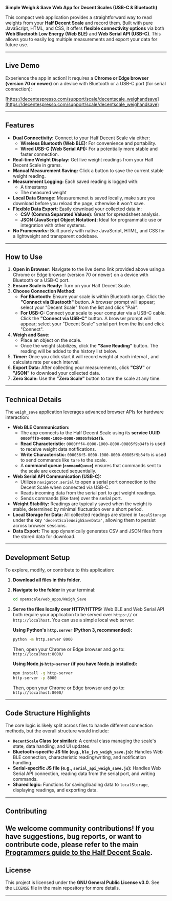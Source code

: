 **Simple Weigh & Save Web App for Decent Scales (USB-C & Bluetooth)**

This compact web application provides a straightforward way to read weights from your **Half Decent Scale** and record them. Built with pure JavaScript, HTML, and CSS, it offers **flexible connectivity options** via both **Web Bluetooth Low Energy (Web BLE)** and **Web Serial API (USB-C)**. This allows you to easily log multiple measurements and export your data for future use.

---

## Live Demo

Experience the app in action! It requires a **Chrome or Edge browser (version 70 or newer)** on a device with Bluetooth or a USB-C port (for serial connection):

[https://decentespresso.com/support/scale/decentscale_weighandsave](https://decentespresso.com/support/scale/decentscale_weighandsave)

---

## Features

* **Dual Connectivity:** Connect to your Half Decent Scale via either:
    * **Wireless Bluetooth (Web BLE):** For convenience and portability.
    * **Wired USB-C (Web Serial API):** For a potentially more stable and faster connection.
* **Real-time Weight Display:** Get live weight readings from your Half Decent Scale in grams.
* **Manual Measurement Saving:** Click a button to save the current stable weight reading.
* **Measurement Logging:** Each saved reading is logged with:
    * A timestamp
    * The measured weight
* **Local Data Storage:** Measuremenet is saved locally, make sure you download before you reload the page, otherwise it won't save.
* **Flexible Data Export:** Easily download your collected data in:
    * **CSV (Comma Separated Values):** Great for spreadsheet analysis.
    * **JSON (JavaScript Object Notation):** Ideal for programmatic use or integration with other systems.
* **No Frameworks:** Built purely with native JavaScript, HTML, and CSS for a lightweight and transparent codebase.

---

## How to Use

1.  **Open in Browser:** Navigate to the live demo link provided above using a Chrome or Edge browser (version 70 or newer) on a device with Bluetooth or a USB-C port.
2.  **Ensure Scale is Ready:** Turn on your Half Decent Scale.
3.  **Choose Connection Method:**
    * **For Bluetooth:** Ensure your scale is within Bluetooth range. Click the **"Connect via Bluetooth"** button. A browser prompt will appear; select your "Decent Scale" from the list and click "Pair".
    * **For USB-C:** Connect your scale to your computer via a USB-C cable. Click the **"Connect via USB-C"** button. A browser prompt will appear; select your "Decent Scale" serial port from the list and click "Connect".
4.  **Weigh and Save:**
    * Place an object on the scale.
    * Once the weight stabilizes, click the **"Save Reading"** button. The reading will be added to the history list below.
5.  **Timer:** Once you click start it will record weight at each interval , and calculate rate per each interval. 
6.  **Export Data:** After collecting your measurements, click **"CSV"** or **"JSON"** to download your collected data.
7.  **Zero Scale:** Use the **"Zero Scale"** button to tare the scale at any time.

---

## Technical Details

The `weigh_save` application leverages advanced browser APIs for hardware interaction:

* **Web BLE Communication:**
    * The app connects to the Half Decent Scale using its **service UUID `0000fff0-0000-1000-8000-00805f9b34fb`**.
    * **Read Characteristic:** `0000fff4-0000-1000-8000-00805f9b34fb` is used to receive weight data notifications.
    * **Write Characteristic:** `000036f5-0000-1000-8000-00805f9b34fb` is used to send commands like `tare` to the scale.
    * A **command queue (`commandQueue`)** ensures that commands sent to the scale are executed sequentially.
* **Web Serial API Communication (USB-C):**
    * Utilizes `navigator.serial` to open a serial port connection to the Decent Scale when connected via USB-C.
    * Reads incoming data from the serial port to get weight readings.
    * Sends commands (like tare) over the serial port.
* **Weight Stability:** Readings are typically saved when the weight is stable, determined by minimal fluctuation over a short period.
* **Local Storage for Data:** All collected readings are stored in `localStorage` under the key `'decentScaleWeighSaveData'`, allowing them to persist across browser sessions.
* **Data Export:** The app dynamically generates CSV and JSON files from the stored data for download.

---

## Development Setup

To explore, modify, or contribute to this application:

1.  **Download all files in this folder**.
2.  **Navigate to the folder** in your terminal:

    ```bash
    cd openscale/web_apps/Weigh_Save
    ```

3.  **Serve the files locally over HTTP/HTTPS:**
    Web BLE and Web Serial API both require your application to be served over `https://` or `http://localhost`. You can use a simple local web server:

    **Using Python's `http.server` (Python 3, recommended):**

    ```bash
    python -m http.server 8000
    ```

    Then, open your Chrome or Edge browser and go to: `http://localhost:8000/`

    **Using Node.js `http-server` (if you have Node.js installed):**

    ```bash
    npm install -g http-server
    http-server -p 8000
    ```

    Then, open your Chrome or Edge browser and go to: `http://localhost:8000/`

---

## Code Structure Highlights

The core logic is likely split across files to handle different connection methods, but the overall structure would include:

* **`DecentScale` Class (or similar):** A central class managing the scale's state, data handling, and UI updates.
* **Bluetooth-specific JS file (e.g., `ble_jvs_weigh_save.js`):** Handles Web BLE connection, characteristic reading/writing, and notification handling.
* **Serial-specific JS file (e.g., `serial_api_weigh_save.js`):** Handles Web Serial API connection, reading data from the serial port, and writing commands.
* **Shared logic:** Functions for saving/loading data to `localStorage`, displaying readings, and exporting data.

---

## Contributing

We welcome community contributions! If you have suggestions, bug reports, or want to contribute code, please refer to the main [Programmers guide to the Half Decent Scale](https://decentespresso.com/docs/programmers_guide_to_the_half_decent_scale).
---

## License

This project is licensed under the **GNU General Public License v3.0**. See the `LICENSE` file in the main repository for more details.

---
